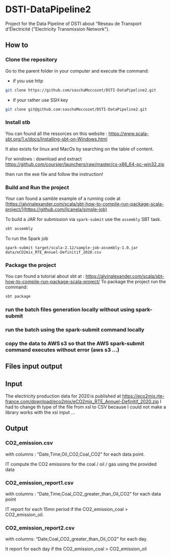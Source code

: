 # DSTI-DataPipeline2
Project for the Data Pipeline of DSTI about “Réseau de Transport d'Électricité ("Electricity Transmission Network").

## How to

### Clone the repository
Go to the parent folder in your computer and execute the command:
- if you use http
```bash
git clone https://github.com/saschaMoccozet/DSTI-DataPipeline2.git
```
- if your rather use SSH key
```bash
git clone git@github.com:saschaMoccozet/DSTI-DataPipeline2.git
```

### Install stb
You can found all the ressorces on this website : https://www.scala-sbt.org/1.x/docs/Installing-sbt-on-Windows.html

It also exists for linux and MacOs by searching on the table of content.

For windows : download and extract https://github.com/coursier/launchers/raw/master/cs-x86_64-pc-win32.zip

then run the exe file and follow the instruction!

### Build and Run the project
Your can found a samble example of a running code at [https://alvinalexander.com/scala/sbt-how-to-compile-run-package-scala-project/](https://github.com/jlcanela/simple-job)

To build a JAR for submission via `spark-submit` use the `assembly` SBT task.
```bash
sbt assembly 
```

To run the Spark job
```
spark-submit target/scala-2.12/sample-job-assembly-1.0.jar data/eCO2mix_RTE_Annuel-Definitif_2020.csv
```


### Package the project
You can found a tutorial about sbt at : https://alvinalexander.com/scala/sbt-how-to-compile-run-package-scala-project/
To package the project run the command:
```bash
sbt package
```

### run the batch files generation locally without using spark-submit 

### run the batch using the spark-submit command locally 

### copy the data to AWS s3 so that the AWS spark-submit command executes without error (aws s3 …)

## Files input output

## Input
The electricity production data for 2020 is published at https://eco2mix.rte-france.com/download/eco2mix/eCO2mix_RTE_Annuel-Definitif_2020.zip
I had to change th type of the file from xsl to CSV because I could not make a library works with the xsl input ...

## Output
### CO2_emission.csv
with columns : “Date,Time,Oil_CO2,Coal_CO2” for each data point.

IT compute the CO2 emissions for the coal / oil / gas using the provided data

### CO2_emission_report1.csv 
with columns : “Date,Time,Coal_CO2_greater_than_Oil_CO2” for each data point

IT report for each 15mn period if the CO2_emission_coal > CO2_emission_oil.

### CO2_emission_report2.csv
with columns: “Date,Coal_CO2_greater_than_Oil_CO2” for each day.

It report for each day if the CO2_emission_coal > CO2_emission_oil
